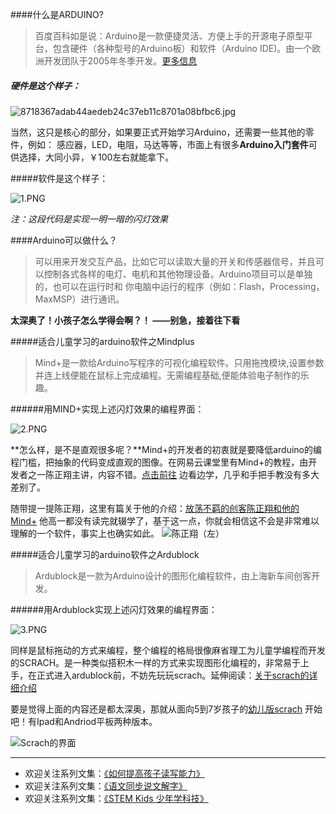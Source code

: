 ####什么是ARDUINO?
> 百度百科如是说：Arduino是一款便捷灵活、方便上手的开源电子原型平台，包含硬件（各种型号的Arduino板）和软件（Arduino IDE)。由一个欧洲开发团队于2005年冬季开发。[更多信息](http://baike.baidu.com/view/1268436.htm)

##### 硬件是这个样子：
![8718367adab44aedeb24c37eb11c8701a08bfbc6.jpg](http://upload-images.jianshu.io/upload_images/275449-c597dbefa38a1761.jpg?imageMogr2/auto-orient/strip%7CimageView2/2/w/1240 )

当然，这只是核心的部分，如果要正式开始学习Arduino，还需要一些其他的零件，例如： 感应器，LED，电阻，马达等等，市面上有很多**Arduino入门套件**可供选择，大同小异，￥100左右就能拿下。

#####软件是这个样子：

![1.PNG](http://upload-images.jianshu.io/upload_images/275449-d8df500b3cbf9566.PNG?imageMogr2/auto-orient/strip%7CimageView2/2/w/1240)

*注：这段代码是实现一明一暗的闪灯效果*

####Arduino可以做什么？
> 可以用来开发交互产品，比如它可以读取大量的开关和传感器信号，并且可以控制各式各样的电灯、电机和其他物理设备。Arduino项目可以是单独的，也可以在运行时和 你电脑中运行的程序（例如：Flash，Processing，MaxMSP）进行通讯。

**太深奥了！小孩子怎么学得会啊？！ ——别急，接着往下看**

#####适合儿童学习的arduino软件之Mindplus
> Mind+是一款给Arduino写程序的可视化编程软件。只用拖拽模块,设置参数并连上线便能在鼠标上完成编程。无需编程基础,便能体验电子制作的乐趣。

######用MIND+实现上述闪灯效果的编程界面：

![2.PNG](http://upload-images.jianshu.io/upload_images/275449-00f8ac67213e54d4.PNG?imageMogr2/auto-orient/strip%7CimageView2/2/w/1240)

**怎么样，是不是直观很多呢？**Mind+的开发者的初衷就是要降低arduino的编程门槛，把抽象的代码变成直观的图像。在网易云课堂里有Mind+的教程，由开发者之一陈正翔主讲，内容不错。[点击前往](http://study.163.com/course/courseMain.htm?courseId=398009)  边看边学，几乎和手把手教没有多大差别了。

随带提一提陈正翔，这里有篇关于他的介绍：[放荡不羁的创客陈正翔和他的Mind+](http://www.leiphone.com/news/201406/chenzhengxiang-mind-program.html) 他高一都没有读完就辍学了，基于这一点，你就会相信这不会是非常难以理解的一个软件，事实上也确实如此。
![陈正翔（左）](http://upload-images.jianshu.io/upload_images/275449-0b400b682e20b9c1.jpg?imageMogr2/auto-orient/strip%7CimageView2/2/w/1240)

#####适合儿童学习的arduino软件之Ardublock

>Ardublock是一款为Arduino设计的图形化编程软件，由上海新车间创客开发。

######用Ardublock实现上述闪灯效果的编程界面：

![3.PNG](http://upload-images.jianshu.io/upload_images/275449-91360270d90ea31b.PNG?imageMogr2/auto-orient/strip%7CimageView2/2/w/1240)

同样是鼠标拖动的方式来编程，整个编程的格局很像麻省理工为儿童学编程而开发的SCRACH。是一种类似搭积木一样的方式来实现图形化编程的，非常易于上手，在正式进入ardublock前，不妨先玩玩scrach。延伸阅读：[关于scrach的详细介绍](http://baike.baidu.com/link?url=Rlq_09cr3ytj9INlYjRuBcjidjLhUWTtkgAOIVUXxiLZ1G7gEYWkZdnSKSFZlgVEkUvxUSRQsZeT8SyxdGjGun3YWb1FwbBL98ws79PZae7) 

要是觉得上面的内容还是都太深奥，那就从面向5到7岁孩子的[幼儿版scrach](http://www.scratchjr.org/) 开始吧！有Ipad和Andriod平板两种版本。

![Scrach的界面](http://upload-images.jianshu.io/upload_images/275449-d4f2f9a5c7ffcc43.jpg?imageMogr2/auto-orient/strip%7CimageView2/2/w/1240)

-------
* 欢迎关注系列文集：[《如何提高孩子读写能力》](http://www.jianshu.com/nb/8869173)
* 欢迎关注系列文集：[《语文同步说文解字》](http://www.jianshu.com/notebooks/6718880)
* 欢迎关注系列文集：[《STEM Kids 少年学科技》](http://www.jianshu.com/nb/10476879)
